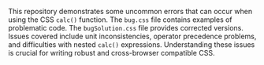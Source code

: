 This repository demonstrates some uncommon errors that can occur when using the CSS `calc()` function.  The `bug.css` file contains examples of problematic code. The `bugSolution.css` file provides corrected versions.  Issues covered include unit inconsistencies, operator precedence problems, and difficulties with nested `calc()` expressions.  Understanding these issues is crucial for writing robust and cross-browser compatible CSS.